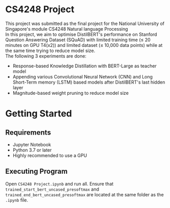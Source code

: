 # CS4248 Project
This project was submitted as the final project for the National University of Singapore's module CS4248 Natural language Processing <br>
In this project, we aim to optimise DistilBERT's performance on Stanford Question Answering Dataset (SQuAD) with limited training time ($\leq$ 20 minutes on GPU T4(x2)) and limited dataset ($\leq$ 10,000 data points) while at the same time trying to reduce model size.<br>
The following 3 experiments are done:
* Response-based Knowledge Distillation with BERT-Large as teacher model
* Appending various Convolutional Neural Network (CNN) and Long Short-Term memory (LSTM) based models after DistilBERT's last hidden layer
* Magnitude-based weight pruning to reduce model size

# Getting Started
## Requirements
* Jupyter Notebook
* Python 3.7 or later
* Highly recommended to use a GPU

## Executing Program
Open `CS4248 Project.ipynb` and run all. Ensure that `trained_start_bert_uncased_presoftmax` and `trained_end_bert_uncased_presoftmax` are located at the same folder as the `.ipynb` file.